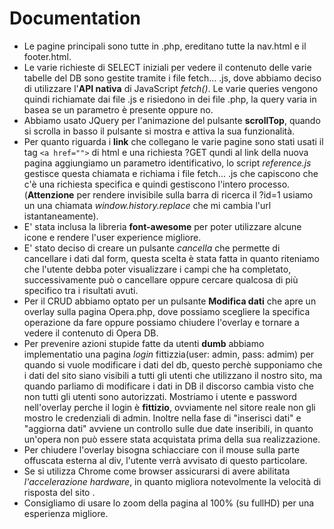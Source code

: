 # Documentation

- Le pagine principali sono tutte in .php, ereditano tutte la nav.html e il footer.html.
- Le varie richieste di SELECT iniziali per vedere il contenuto delle varie tabelle del DB sono gestite tramite i file fetch... .js, dove abbiamo deciso di utilizzare l'**API nativa** di JavaScript *fetch()*.  Le varie queries vengono quindi richiamate dai file .js e risiedono in dei file .php, la query varia in basea se un parametro è presente oppure no.
- Abbiamo usato JQuery per l'animazione del pulsante **scrollTop**, quando si scrolla in basso il pulsante si mostra e attiva la sua funzionalità.
- Per quanto riguarda i **link** che collegano le varie pagine sono stati usati il tag `<a href="">` di html e una richiesta ?GET qundi al link della nuova pagina aggiungiamo un parametro identificativo, lo script *reference.js* gestisce questa chiamata e richiama i file fetch... .js che capiscono che c'è una richiesta specifica e quindi gestiscono l'intero processo.(**Attenzione** per rendere invisibile sulla barra di ricerca il ?id=1 usiamo un una chiamata *window.history.replace* che mi cambia l'url istantaneamente).
- E' stata  inclusa la libreria **font-awesome** per poter utilizzare alcune icone e rendere l'user experience migliore.
- E' stato deciso di creare un pulsante *cancella* che permette di cancellare i dati dal form, questa scelta è stata fatta in quanto riteniamo che l'utente debba poter visualizzare i campi che ha completato, successivamente può o cancellare oppure cercare qualcosa di più specifico tra i risultati avuti.
- Per il CRUD abbiamo optato per un pulsante **Modifica dati** che apre un overlay sulla pagina Opera.php, dove possiamo scegliere la specifica operazione da fare oppure possiamo chiudere l'overlay e tornare a vedere il contenuto di Opera DB.
- Per prevenire azioni stupide fatte da utenti **dumb** abbiamo implementatio una pagina *login* fittizzia(user: admin, pass: admim) per quando si vuole modificare i dati del db, questo perchè supponiamo che i dati del sito siano visibili a tutti gli utenti che utilizzano il nostro sito, ma quando parliamo di modificare i dati in DB il discorso cambia visto che non tutti gli utenti sono autorizzati. Mostriamo i utente e password nell'overlay perche il login è **fittizio**, ovviamente nel sitore reale non gli mostro le credenziali di admin. Inoltre nella fase di "inserisci dati" e "aggiorna dati" avviene un controllo sulle due date inseribili, in quanto un'opera non può essere stata acquistata prima della sua realizzazione.
- Per chiudere l'overlay bisogna schiacciare con il mouse sulla parte offuscata esterna al div, l'utente verrà avvisato di questo particolare.
- Se si utilizza Chrome come browser assicurarsi di avere abilitata *l'accelerazione hardware*, in quanto migliora notevolmente la velocità di risposta del sito .
- Consigliamo di usare lo zoom della pagina al 100% (su fullHD) per una esperienza migliore.

